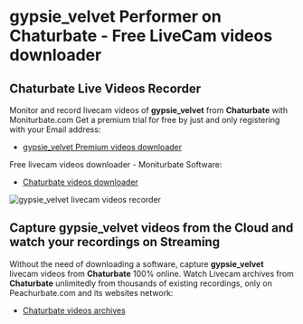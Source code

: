 # gypsie_velvet Performer on Chaturbate - Free LiveCam videos downloader

## Chaturbate Live Videos Recorder

Monitor and record livecam videos of **gypsie_velvet** from **Chaturbate** with Moniturbate.com
Get a premium trial for free by just and only registering with your Email address:
* [gypsie_velvet Premium videos downloader](https://moniturbate.com/request-demo-licence-key.html)

Free livecam videos downloader - Moniturbate Software:
* [Chaturbate videos downloader](https://moniturbate.com/moniturbate-download-software.html)

![gypsie_velvet livecam videos recorder](https://peachurnet.com/templates/moniturbate-software.png)


## Capture gypsie_velvet videos from the Cloud and watch your recordings on Streaming

Without the need of downloading a software, capture **gypsie_velvet** livecam videos from **Chaturbate** 100% online.
Watch Livecam archives from **Chaturbate** unlimitedly from thousands of existing recordings, only on Peachurbate.com and its websites network:
* [Chaturbate videos archives](https://peachurnet.com/)